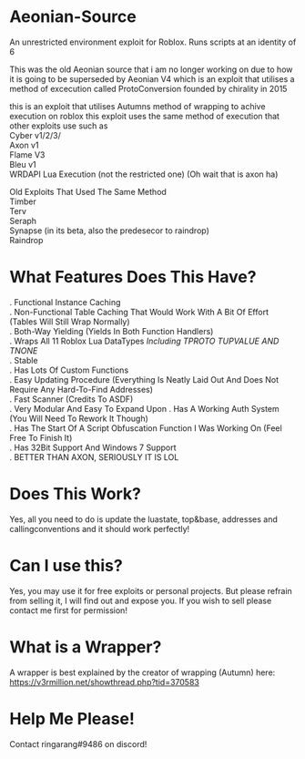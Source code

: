 # Aeonian-Source
An unrestricted environment exploit for Roblox. Runs scripts at an identity of 6

This was the old Aeonian source that i am no longer working on due to how it is going to be superseded by Aeonian V4 which is an exploit that utilises a method of excecution called ProtoConversion founded by chirality in 2015

this is an exploit that utilises Autumns method of wrapping to achive execution on roblox
this exploit uses the same method of execution that other exploits use such as<br />
Cyber v1/2/3/<br />
Axon v1 <br />
Flame V3 <br />
Bleu v1 <br />
WRDAPI Lua Execution (not the restricted one) (Oh wait that is axon ha) <br />

Old Exploits That Used The Same Method<br />
Timber<br />
Terv<br />
Seraph<br />
Synapse (in its beta, also the predesecor to raindrop)<br />
Raindrop<br />

# What Features Does This Have?
. Functional Instance Caching<br />
. Non-Functional Table Caching That Would Work With A Bit Of Effort (Tables Will Still Wrap Normally)<br />
. Both-Way Yielding (Yields In Both Function Handlers)<br />
. Wraps All 11 Roblox Lua DataTypes *Including TPROTO TUPVALUE AND TNONE*<br />
. Stable<br />
. Has Lots Of Custom Functions<br />
. Easy Updating Procedure (Everything Is Neatly Laid Out And Does Not Require Any Hard-To-Find Addresses)<br />
. Fast Scanner (Credits To ASDF)<br />
. Very Modular And Easy To Expand Upon
. Has A Working Auth System (You Will Need To Rework It Though)<br />
. Has The Start Of A Script Obfuscation Function I Was Working On (Feel Free To Finish It)<br />
. Has 32Bit Support And Windows 7 Support<br />
. BETTER THAN AXON, SERIOUSLY IT IS LOL<br />


# Does This Work?
Yes, all you need to do is update the luastate, top&base, addresses and callingconventions and it should work perfectly!

# Can I use this?

Yes, you may use it for free exploits or personal projects. But please refrain from selling it, I will find out and expose you. If you wish to sell please contact me first for permission!

# What is a Wrapper?
A wrapper is best explained by the creator of wrapping (Autumn) here:
https://v3rmillion.net/showthread.php?tid=370583

# Help Me Please!

Contact 
ringarang#9486 
on discord!
